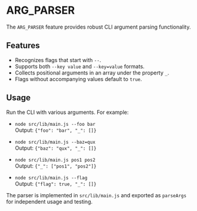# ARG_PARSER

The `ARG_PARSER` feature provides robust CLI argument parsing functionality.

## Features

- Recognizes flags that start with `--`.
- Supports both `--key value` and `--key=value` formats.
- Collects positional arguments in an array under the property `_`.
- Flags without accompanying values default to `true`.

## Usage

Run the CLI with various arguments. For example:

- `node src/lib/main.js --foo bar`  
  Output: `{"foo": "bar", "_": []}`

- `node src/lib/main.js --baz=qux`  
  Output: `{"baz": "qux", "_": []}`

- `node src/lib/main.js pos1 pos2`  
  Output: `{"_": ["pos1", "pos2"]}`

- `node src/lib/main.js --flag`  
  Output: `{"flag": true, "_": []}`

The parser is implemented in `src/lib/main.js` and exported as `parseArgs` for independent usage and testing.
